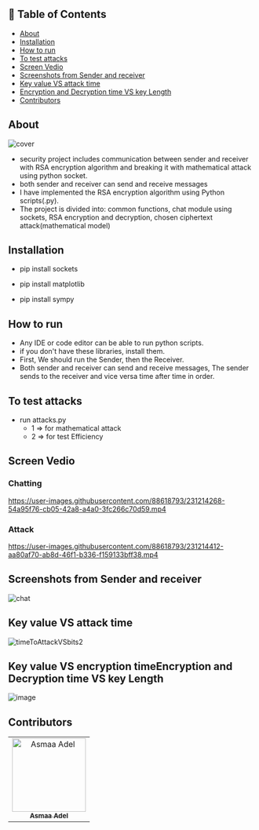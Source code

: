 ## 📝 Table of Contents

- [About ](#about-)
- [Installation ](#installation-)
- [How to run ](#run)
- [To test attacks ](#to-test-attacks-)
- [Screen Vedio ](#screen-vedio)
- [Screenshots from Sender and receiver ](#screen-shot)
- [Key value VS attack time ](#key-value-vs-attack-time-)
- [Encryption and Decryption time VS key Length ](#encryption-time)
- [Contributors ](#contributors-)

## About <a name = "about"></a>
![cover](https://user-images.githubusercontent.com/88618793/231214141-2460533e-77f1-4859-920b-5674ce5bde40.jpg)

- security project includes communication between sender and receiver with RSA encryption algorithm and breaking it with mathematical attack using python socket.
- both sender and receiver can send and receive messages
- I have implemented the RSA encryption algorithm using Python scripts(.py).
- The project is divided into: common functions, chat module using sockets, RSA encryption and decryption, chosen ciphertext attack(mathematical model)

## Installation <a name = "installation"></a>

- pip install sockets

- pip install matplotlib

- pip install sympy
## How to run <a name = "run"></a>
- Any IDE or code editor can be able to run python scripts.
- if you don't have these libraries, install them.
- First, We should run the Sender, then the Receiver.
- Both sender and receiver can send and receive messages, The sender sends to the receiver and vice versa time after time in order.


## To test attacks <a name = "attacks"></a>
- run attacks.py
  - 1 => for mathematical attack
  - 2 => for test Efficiency

## Screen Vedio <a name = "screen-vedio"></a>

### Chatting
https://user-images.githubusercontent.com/88618793/231214268-54a95f76-cb05-42a8-a4a0-3fc266c70d59.mp4


### Attack
https://user-images.githubusercontent.com/88618793/231214412-aa80af70-ab8d-46f1-b336-f159133bff38.mp4

## Screenshots from Sender and receiver <a name = "screen-shot"></a>
![chat](https://user-images.githubusercontent.com/88618793/231214684-45d38d49-cd84-4ba7-b999-41da04c66c4e.PNG)

## Key value VS attack time <a name = "key-value-vs-attack-time"></a>
![timeToAttackVSbits2](https://user-images.githubusercontent.com/88618793/231214745-90e1b769-67f2-4bf1-a45c-7a1dc039b24a.png)

## Key value VS encryption timeEncryption and Decryption time VS key Length <a name = "encryption-time"></a>
![image](https://user-images.githubusercontent.com/88618793/231215440-c3b94c08-dd08-4070-b832-aa05221292b4.png)

## Contributors <a name = "Contributors"></a>

<table>
  <tr>
    <td align="center">
    <a href="https://github.com/asmaaadel0" target="_black">
    <img src="https://avatars.githubusercontent.com/u/88618793?s=400&u=886a14dc5ef5c205a8e51942efe9665ed8fd4717&v=4" width="150px;" alt="Asmaa Adel"/>
    <br />
    <sub><b>Asmaa Adel</b></sub></a>
    
  </tr>
 </table>

